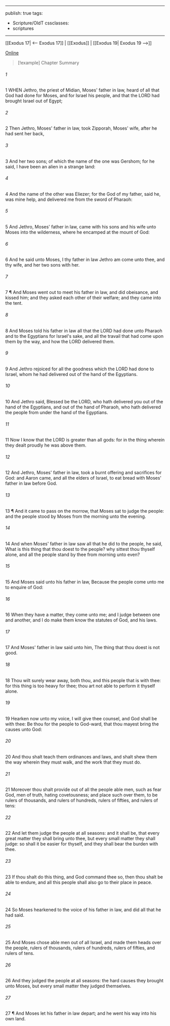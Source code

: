 

---
publish: true
tags:
  - Scripture/OldT
cssclasses:
  - scriptures
---
[[Exodus 17| <-- Exodus 17]] | [[Exodus]] | [[Exodus 19| Exodus 19 -->]]

[Online](https://churchofjesuschrist.org/study/scriptures/ot/ex/18?lang=eng)

>[!example] Chapter Summary
>
###### 1
1 WHEN Jethro, the priest of Midian, Moses' father in law, heard of all that God had done for Moses, and for Israel his people, and that the LORD had brought Israel out of Egypt;
###### 2
2 Then Jethro, Moses' father in law, took Zipporah, Moses' wife, after he had sent her back,
###### 3
3 And her two sons; of which the name of the one was Gershom; for he said, I have been an alien in a strange land:
###### 4
4 And the name of the other was Eliezer; for the God of my father, said he, was mine help, and delivered me from the sword of Pharaoh:
###### 5
5 And Jethro, Moses' father in law, came with his sons and his wife unto Moses into the wilderness, where he encamped at the mount of God:
###### 6
6 And he said unto Moses, I thy father in law Jethro am come unto thee, and thy wife, and her two sons with her.
###### 7
7 ¶ And Moses went out to meet his father in law, and did obeisance, and kissed him; and they asked each other of their welfare; and they came into the tent.
###### 8
8 And Moses told his father in law all that the LORD had done unto Pharaoh and to the Egyptians for Israel's sake, and all the travail that had come upon them by the way, and how the LORD delivered them.
###### 9
9 And Jethro rejoiced for all the goodness which the LORD had done to Israel, whom he had delivered out of the hand of the Egyptians.
###### 10
10 And Jethro said, Blessed be the LORD, who hath delivered you out of the hand of the Egyptians, and out of the hand of Pharaoh, who hath delivered the people from under the hand of the Egyptians.
###### 11
11 Now I know that the LORD is greater than all gods: for in the thing wherein they dealt proudly he was above them.
###### 12
12 And Jethro, Moses' father in law, took a burnt offering and sacrifices for God: and Aaron came, and all the elders of Israel, to eat bread with Moses' father in law before God.
###### 13
13 ¶ And it came to pass on the morrow, that Moses sat to judge the people: and the people stood by Moses from the morning unto the evening.
###### 14
14 And when Moses' father in law saw all that he did to the people, he said, What is this thing that thou doest to the people?  why sittest thou thyself alone, and all the people stand by thee from morning unto even?
###### 15
15 And Moses said unto his father in law, Because the people come unto me to enquire of God:
###### 16
16 When they have a matter, they come unto me; and I judge between one and another, and I do make them know the statutes of God, and his laws.
###### 17
17 And Moses' father in law said unto him, The thing that thou doest is not good.
###### 18
18 Thou wilt surely wear away, both thou, and this people that is with thee: for this thing is too heavy for thee; thou art not able to perform it thyself alone.
###### 19
19 Hearken now unto my voice, I will give thee counsel, and God shall be with thee: Be thou for the people to God-ward, that thou mayest bring the causes unto God:
###### 20
20 And thou shalt teach them ordinances and laws, and shalt shew them the way wherein they must walk, and the work that they must do.
###### 21
21 Moreover thou shalt provide out of all the people able men, such as fear God, men of truth, hating covetousness; and place such over them, to be rulers of thousands, and rulers of hundreds, rulers of fifties, and rulers of tens:
###### 22
22 And let them judge the people at all seasons: and it shall be, that every great matter they shall bring unto thee, but every small matter they shall judge: so shall it be easier for thyself, and they shall bear the burden with thee.
###### 23
23 If thou shalt do this thing, and God command thee so, then thou shalt be able to endure, and all this people shall also go to their place in peace.
###### 24
24 So Moses hearkened to the voice of his father in law, and did all that he had said.
###### 25
25 And Moses chose able men out of all Israel, and made them heads over the people, rulers of thousands, rulers of hundreds, rulers of fifties, and rulers of tens.
###### 26
26 And they judged the people at all seasons: the hard causes they brought unto Moses, but every small matter they judged themselves.
###### 27
27 ¶ And Moses let his father in law depart; and he went his way into his own land.



